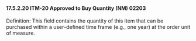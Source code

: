 #### 17.5.2.20 ITM-20 Approved to Buy Quantity (NM) 02203

Definition: This field contains the quantity of this item that can be purchased within a user-defined time frame (e.g., one year) at the order unit of measure.
